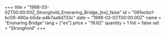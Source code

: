 +++
title = "1998-03-02T00:00:00Z_Stronghold_Ensnaring_Bridge_[es]_false"
id = "061ecbcf-bc09-480a-b5da-a4b7aa8d733c"
date = "1998-03-02T00:00:00Z"
name = "Ensnaring Bridge"
lang = ["es"]
price = "19.62"
quantity = 1
foil = false
set = "Stronghold"
+++
